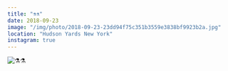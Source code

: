 ```yaml
---
title: "⚗️⚗️"
date: 2018-09-23
image: "/img/photo/2018-09-23-23dd94f75c351b3559e3838bf9923b2a.jpg"
location: "Hudson Yards New York"
instagram: true
---
```


![⚗️⚗️](/img/photo/2018-09-23-23dd94f75c351b3559e3838bf9923b2a.jpg)
